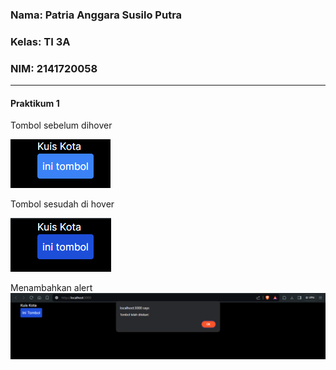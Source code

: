 ### Nama: Patria Anggara Susilo Putra
### Kelas: TI 3A
### NIM: 2141720058

---

#### Praktikum 1

Tombol sebelum dihover

![tombol_sebelum_ditekan](assets-record/praktikum_satu/1.png)

Tombol sesudah di hover

![tombol_sebelum_ditekan](assets-record/praktikum_satu/2.png)

Menambahkan alert
![tombol_sebelum_ditekan](assets-record/praktikum_satu/3.png)